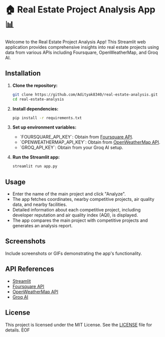 # 🏠 Real Estate Project Analysis App 📊

Welcome to the Real Estate Project Analysis App! This Streamlit web application provides comprehensive insights into real estate projects using data from various APIs including Foursquare, OpenWeatherMap, and Groq AI.

## Installation

1. **Clone the repository:**

    ```bash
    git clone https://github.com/Adityak8340/real-estate-analysis.git
    cd real-estate-analysis
    ```

2. **Install dependencies:**

    ```bash
    pip install -r requirements.txt
    ```

3. **Set up environment variables:**

    - \`FOURSQUARE_API_KEY\`: Obtain from [Foursquare API](https://developer.foursquare.com/).
    - \`OPENWEATHERMAP_API_KEY\`: Obtain from [OpenWeatherMap API](https://openweathermap.org/api).
    - \`GROQ_API_KEY\`: Obtain from your Groq AI setup.

4. **Run the Streamlit app:**

    ```bash
    streamlit run app.py
    ```

## Usage

- Enter the name of the main project and click "Analyze".
- The app fetches coordinates, nearby competitive projects, air quality data, and nearby facilities.
- Detailed information about each competitive project, including developer reputation and air quality index (AQI), is displayed.
- The app compares the main project with competitive projects and generates an analysis report.

## Screenshots

Include screenshots or GIFs demonstrating the app's functionality.

## API References

- [Streamlit](https://streamlit.io/)
- [Foursquare API](https://developer.foursquare.com/)
- [OpenWeatherMap API](https://openweathermap.org/api)
- [Groq AI](https://www.groq.ai/)

## License

This project is licensed under the MIT License. See the [LICENSE](./LICENSE) file for details.
EOF
